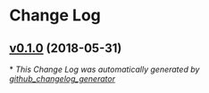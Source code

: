 # Change Log

## [v0.1.0](https://github.com/CellDynamics/jcuRandomWalk/tree/v0.1.0) (2018-05-31)


\* *This Change Log was automatically generated by [github_changelog_generator](https://github.com/skywinder/Github-Changelog-Generator)*